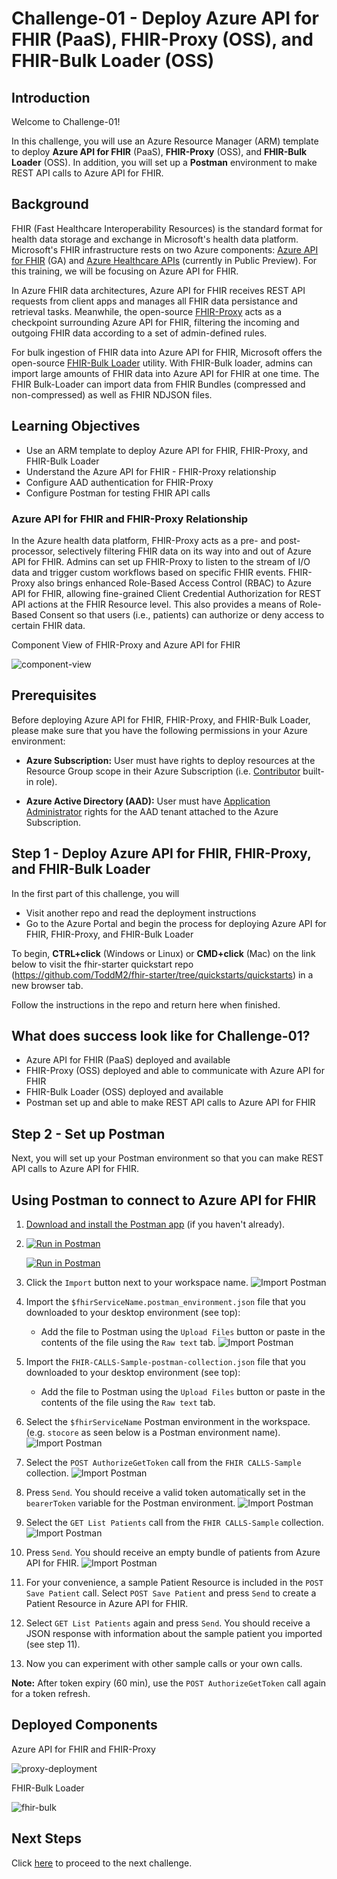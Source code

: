 # Challenge-01 - Deploy Azure API for FHIR (PaaS), FHIR-Proxy (OSS), and FHIR-Bulk Loader (OSS)

## Introduction

Welcome to Challenge-01!

In this challenge, you will use an Azure Resource Manager (ARM) template to deploy **Azure API for FHIR** (PaaS), **FHIR-Proxy** (OSS), and **FHIR-Bulk Loader** (OSS). In addition, you will set up a **Postman** environment to make REST API calls to Azure API for FHIR.

## Background
FHIR (Fast Healthcare Interoperability Resources) is the standard format for health data storage and exchange in Microsoft's health data platform. Microsoft's FHIR infrastructure rests on two Azure components: [Azure API for FHIR](https://docs.microsoft.com/en-us/azure/healthcare-apis/azure-api-for-fhir/overview) (GA) and [Azure Healthcare APIs](https://azure.microsoft.com/en-us/services/healthcare-apis/) (currently in Public Preview). For this training, we will be focusing on Azure API for FHIR.

In Azure FHIR data architectures, Azure API for FHIR receives REST API requests from client apps and manages all FHIR data persistance and retrieval tasks. Meanwhile, the open-source [FHIR-Proxy](https://github.com/microsoft/fhir-proxy) acts as a checkpoint surrounding Azure API for FHIR, filtering the incoming and outgoing FHIR data according to a set of admin-defined rules.

For bulk ingestion of FHIR data into Azure API for FHIR, Microsoft offers the open-source [FHIR-Bulk Loader](https://github.com/microsoft/fhir-loader) utility. With FHIR-Bulk loader, admins can import large amounts of FHIR data into Azure API for FHIR at one time. The FHIR Bulk-Loader can import data from FHIR Bundles (compressed and non-compressed) as well as FHIR NDJSON files. 

## Learning Objectives 
+ Use an ARM template to deploy Azure API for FHIR, FHIR-Proxy, and FHIR-Bulk Loader
+ Understand the Azure API for FHIR - FHIR-Proxy relationship
+ Configure AAD authentication for FHIR-Proxy
+ Configure Postman for testing FHIR API calls

### Azure API for FHIR and FHIR-Proxy Relationship
In the Azure health data platform, FHIR-Proxy acts as a pre- and post- processor, selectively filtering FHIR data on its way into and out of Azure API for FHIR. Admins can set up FHIR-Proxy to listen to the stream of I/O data and trigger custom workflows based on specific FHIR events. FHIR-Proxy also brings enhanced Role-Based Access Control (RBAC) to Azure API for FHIR, allowing fine-grained Client Credential Authorization for REST API actions at the FHIR Resource level. This also provides a means of Role-Based Consent so that users (i.e., patients) can authorize or deny access to certain FHIR data.

Component View of FHIR-Proxy and Azure API for FHIR 

![component-view](./media/component-view-small.png)


## Prerequisites 

Before deploying Azure API for FHIR, FHIR-Proxy, and FHIR-Bulk Loader, please make sure that you have the following permissions in your Azure environment:

+ **Azure Subscription:** User must have rights to deploy resources at the Resource Group scope in their Azure Subscription (i.e. [Contributor](https://docs.microsoft.com/en-us/azure/role-based-access-control/built-in-roles) built-in role).

+ **Azure Active Directory (AAD):** User must have [Application Administrator](https://docs.microsoft.com/en-us/azure/active-directory/roles/permissions-reference#application-administrator) rights for the AAD tenant attached to the Azure Subscription.


## Step 1 - Deploy Azure API for FHIR, FHIR-Proxy, and FHIR-Bulk Loader
In the first part of this challenge, you will
- Visit another repo and read the deployment instructions
- Go to the Azure Portal and begin the process for deploying Azure API for FHIR, FHIR-Proxy, and FHIR-Bulk Loader


To begin, **CTRL+click** (Windows or Linux) or **CMD+click** (Mac) on the link below to visit the fhir-starter quickstart repo (https://github.com/ToddM2/fhir-starter/tree/quickstarts/quickstarts) in a new browser tab.

Follow the instructions in the repo and return here when finished.

## What does success look like for Challenge-01?
+ Azure API for FHIR (PaaS) deployed and available
+ FHIR-Proxy (OSS) deployed and able to communicate with Azure API for FHIR
+ FHIR-Bulk Loader (OSS) deployed and available
+ Postman set up and able to make REST API calls to Azure API for FHIR

## Step 2 - Set up Postman
Next, you will set up your Postman environment so that you can make REST API calls to Azure API for FHIR.

## Using Postman to connect to Azure API for FHIR

1. [Download and install the Postman app](https://www.postman.com/downloads/) (if you haven't already).

2. [![Run in Postman](https://run.pstmn.io/button.svg)](https://god.gw.postman.com/run-collection/15998620-44558319-b188-4a0b-92f4-20e278cc6f6f?action=collection%2Ffork&collection-url=entityId%3D15998620-44558319-b188-4a0b-92f4-20e278cc6f6f%26entityType%3Dcollection%26workspaceId%3D39665fda-b424-466f-88ea-758306bb9d71)

   [![Run in Postman](https://run.pstmn.io/button.svg)](https://god.gw.postman.com/run-collection/15998620-d532e349-a060-4e62-84b1-b38691bc45ba?action=collection%2Ffork&collection-url=entityId%3D15998620-d532e349-a060-4e62-84b1-b38691bc45ba%26entityType%3Dcollection%26workspaceId%3D39665fda-b424-466f-88ea-758306bb9d71)

3. Click the ```Import``` button next to your workspace name. ![Import Postman](./media/postman_setup_images/postman1.png)

4. Import the ```$fhirServiceName.postman_environment.json``` file that you downloaded to your desktop environment (see top):
    + Add the file to Postman using the ```Upload Files``` button or paste in the contents of the file using the ```Raw text``` tab.
    ![Import Postman](./media/postman_setup_images/postman2.png)

5. Import the ```FHIR-CALLS-Sample-postman-collection.json``` file that you downloaded to your desktop environment (see top):
    + Add the file to Postman using the ```Upload Files``` button or paste in the contents of the file using the ```Raw text``` tab.

6. Select the ```$fhirServiceName``` Postman environment in the workspace. (e.g. ```stocore``` as seen below is a Postman environment name).
   ![Import Postman](./media/postman_setup_images/postman3.png)

7. Select the ```POST AuthorizeGetToken``` call from the ```FHIR CALLS-Sample``` collection.
   ![Import Postman](./media/postman_setup_images/postman4.png)

8. Press ```Send```. You should receive a valid token automatically set in the ```bearerToken``` variable for the Postman environment.
   ![Import Postman](./media/postman_setup_images/postman5.png)

9. Select the ```GET List Patients``` call from the ```FHIR CALLS-Sample``` collection.
   ![Import Postman](./media/postman_setup_images/postman6.png)

10. Press ```Send```. You should receive an empty bundle of patients from Azure API for FHIR.
   ![Import Postman](./media/postman_setup_images/postman7.png)
   
11. For your convenience, a sample Patient Resource is included in the ```POST Save Patient``` call. Select ```POST Save Patient``` and press ```Send``` to create a Patient Resource in Azure API for FHIR.  

12. Select ```GET List Patients``` again and press ```Send```. You should receive a JSON response with information about the sample patient you imported (see step 11).

13. Now you can experiment with other sample calls or your own calls.  

__Note:__ After token expiry (60 min), use the ```POST AuthorizeGetToken``` call again for a token refresh.





## Deployed Components 

Azure API for FHIR and FHIR-Proxy

![proxy-deployment](./media/component-view-small.png)

FHIR-Bulk Loader

![fhir-bulk](./media/install-components-small.png)


## Next Steps

Click [here](../Challenge-02/Readme.md) to proceed to the next challenge.

